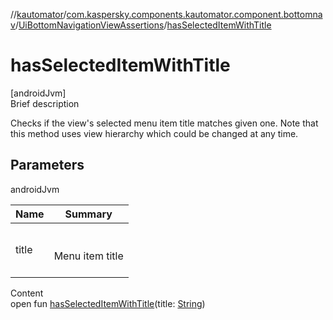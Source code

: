 //[kautomator](../../index.md)/[com.kaspersky.components.kautomator.component.bottomnav](../index.md)/[UiBottomNavigationViewAssertions](index.md)/[hasSelectedItemWithTitle](has-selected-item-with-title.md)



# hasSelectedItemWithTitle  
[androidJvm]  
Brief description  


Checks if the view's selected menu item title matches given one. Note that this method uses view hierarchy which could be changed at any time.



## Parameters  
  
androidJvm  
  
|  Name|  Summary| 
|---|---|
| title| <br><br>Menu item title<br><br>
  
  
Content  
open fun [hasSelectedItemWithTitle](has-selected-item-with-title.md)(title: [String](https://kotlinlang.org/api/latest/jvm/stdlib/kotlin/-string/index.html))  



